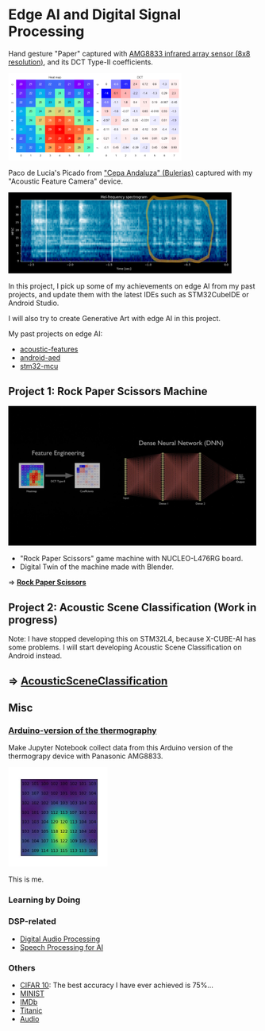 # Edge AI and Digital Signal Processing

Hand gesture "Paper" captured with [AMG8833 infrared array sensor (8x8 resolution)](https://industrial.panasonic.com/products/pt/grid-eye/models/AMG8833), and its DCT Type-II coefficients.

<img src="RockPaperScissors/python/ThermographyGUI/screenshots/screen_shot_paper.png" width=350>

Paco de Lucia's Picado from ["Cepa Andaluza" (Bulerias)](https://youtu.be/NIKWBdthzg4?si=O71p1-v_ynUPurbq) captured with my "Acoustic Feature Camera" device.

<img src="doc/paco's%20picado.png" width=450>

In this project, I pick up some of my achievements on edge AI from my past projects, and update them with the latest IDEs such as STM32CubeIDE or Android Studio.

I will also try to create Generative Art with edge AI in this project.

My past projects on edge AI:
- [acoustic-features](https://github.com/araobp/acoustic-features)
- [android-aed](https://github.com/araobp/android-aed)
- [stm32-mcu](https://github.com/araobp/stm32-mcu)

## Project 1: Rock Paper Scissors Machine

<img src="doc/blender_dnn.png" width=500>

- "Rock Paper Scissors" game machine with NUCLEO-L476RG board.
- Digital Twin of the machine made with Blender.

=> **[Rock Paper Scissors](./RockPaperScissors)**

## Project 2: Acoustic Scene Classification (Work in progress)

Note: I have stopped developing this on STM32L4, because X-CUBE-AI has some problems. I will start developing Acoustic Scene Classification on Android instead.

=> **[AcousticSceneClassification](./AcousticSceneClassification)**
---
## Misc

### [Arduino-version of the thermography](misc/Arduino)

Make Jupyter Notebook collect data from this Arduino version of the thermograpy device with Panasonic AMG8833.

<img src='doc/me.jpg' width=200>

This is me.

### Learning by Doing

### DSP-related

- [Digital Audio Processing](misc/DigitalAudioProcessing)
- [Speech Processing for AI](misc/SpeechProcessing)

### Others

- [CIFAR 10](misc/CIFAR10): The best accuracy I have ever achieved is 75%...
- [MINIST](misc/MNIST)
- [IMDb](misc/IMDb)
- [Titanic](misc/Titanic)
- [Audio](misc/Audio)
